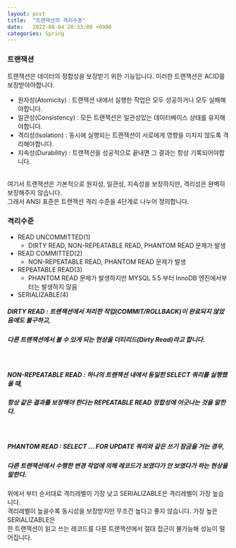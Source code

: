 ```yaml
---
layout: post
title:  "트랜잭션의 격리수준"
date:   2022-08-04 20:33:00 +0900
categories: Spring
---
```


### 트랜잭션
트랜잭션은 데이터의 정합성을 보장받기 위한 기능입니다. 이러한 트랜잭션은 ACID를 보장받아야합니다. <br>
- 원자성(Atomicity) : 트랜잭션 내에서 실행한 작업은 모두 성공하거나 모두 실패해야합니다.
- 일관성(Consistency) : 모든 트랜잭션은 일관성있는 데이터베이스 상태를 유지해야합니다.
- 격리성(Isolation) : 동시에 실행되는 트랜잭션이 서로에게 영향을 미치지 않도록 격리해야합니다.
- 지속성(Durability) : 트랜잭션을 성공적으로 끝내면 그 결과는 항상 기록되어야합니다.

<br>
여기서 트랜잭션은 기본적으로 원자성, 일관성, 지속성을 보장하지만, 격리성은 완벽히 보장해주지 않습니다. <br>
그래서 ANSI 표준은 트랜잭션 격리 수준을 4단계로 나누어 정의합니다.

### 격리수준
- READ UNCOMMITTED(1) 
    - DIRTY READ, NON-REPEATABLE READ, PHANTOM READ 문제가 발생
- READ COMMITTED(2)
    - NON-REPEATABLE READ, PHANTOM READ 문제가 발생
- REPEATABLE READ(3)
    - PHANTOM READ 문제가 발생하지만 MYSQL 5.5 부터 InnoDB 엔진에서부터는 발생하지 않음 
- SERIALIZABLE(4)

##### DIRTY READ : 트랜잭션에서 처리한 작업(COMMIT/ROLLBACK)이 완료되지 않았음에도 불구하고,
#####  다른 트랜잭션에서 볼 수 있게 되는 현상을 더티리드(Dirty Read)라고 합니다.

<br>

##### NON-REPEATABLE READ : 하나의 트랜잭션 내에서 동일한 SELECT 쿼리를 실행했을 때,
#####  항상 같은 결과를 보장해야 한다는 REPEATABLE READ 정합성에 어긋나는 것을 말한다.

<br>

##### PHANTOM READ : SELECT ... FOR UPDATE 쿼리와 같은 쓰기 잠금을 거는 경우, 
#####  다른 트랜잭션에서 수행한 변경 작업에 의해 레코드가 보였다가 안 보였다가 하는 현상을 말한다.

위에서 부터 순서대로 격리레벨이 가장 낮고 SERIALIZABLE은 격리레벨이 가장 높습니다.<br>
격리레벨이 높을수록 동시성을 보장받지만 무조건 높다고 좋지 않습니다. 가장 높은 SERIALIZABLE은<br>
한 트랜잭션이 읽고 쓰는 레코드를 다른 트랜잭션에서 절대 접근이 불가능해 성능이 떨어집니다.<br>























